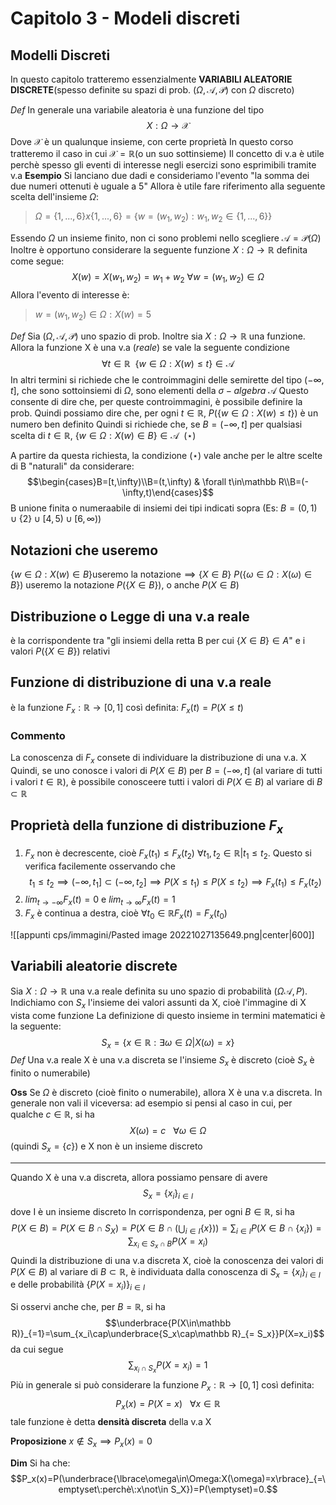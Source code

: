# Capitolo 3 - Modeli discreti
## Modelli Discreti
In questo capitolo tratteremo essenzialmente **VARIABILI ALEATORIE DISCRETE**(spesso definite su spazi di prob. $(\Omega,\mathcal A,\mathcal P)$ con $\Omega$ discreto)

_Def_
In generale una variabile aleatoria è una funzione del tipo $$X:\Omega\rightarrow\mathcal X$$
Dove $\mathcal X$ è un qualunque insieme, con certe proprietà
In questo corso tratteremo il caso in cui $\mathcal X=\mathbb R$(o un suo sottinsieme)
Il concetto di v.a è utile perchè spesso gli eventi di interesse negli esercizi sono esprimibili tramite v.a
**Esempio**
Si lanciano due dadi e consideriamo l'evento "la somma dei due numeri ottenuti è uguale a 5"
Allora è utile fare riferimento alla seguente scelta dell'insieme $\Omega$:
>$\Omega=\lbrace 1,...,6\rbrace x\lbrace 1,...,6\rbrace=\lbrace w=(w_1,w_2):w_1,w_2\in\lbrace 1,...,6\rbrace\rbrace$

Essendo $\Omega$ un insieme finito, non ci sono problemi nello scegliere $\mathcal A=\mathcal P(\Omega)$ 
Inoltre è opportuno considerare la seguente funzione $X:\Omega\rightarrow\mathbb R$
definita come segue:
$$X(w)=X(w_1,w_2)=w_1+w_2 \:\forall w=(w_1,w_2)\in\Omega$$
Allora l'evento di interesse è:
>$w=(w_1,w_2)\in\Omega:X(w)=5$

_Def_
Sia ($\Omega,\mathcal A,\mathcal P$) uno spazio di prob. Inoltre sia $X:\Omega\rightarrow\mathbb R$ una funzione.
Allora la funzione X è una v.a (_reale_) se vale la seguente condizione
$$\forall t\in\mathbb R\:\:\lbrace w\in\Omega:X(w)\leq t\rbrace\in \mathcal A$$
In altri termini si richiede che le controimmagini delle semirette del tipo $(-\infty,t]$, che sono sottoinsiemi di $\Omega$, sono elementi della $\sigma-algebra\:\mathcal A$ 
Questo consente di dire che, per queste controimmagini, è possibile definire la prob.
Quindi possiamo dire che, per ogni $t\in\mathbb R$, $P(\lbrace w\in\Omega:X(w)\leq t\rbrace)$ è un numero ben definito
Quindi si richiede che, se $B=(-\infty,t]$ per qualsiasi scelta di $t\in\mathbb R$,
$\lbrace w\in\Omega:X(w)\in B\rbrace\in\mathcal A\:\:(\star)$

A partire da questa richiesta, la condizione $(\star)$ vale anche per le altre scelte di B "naturali" da considerare:
$$\begin{cases}B=[t,\infty)\\B=(t,\infty) & \forall t\in\mathbb R\\B=(-\infty,t)\end{cases}$$
B unione finita o numeraabile di insiemi dei tipi indicati sopra
(Es: $B=(0,1)\cup \lbrace 2\rbrace\cup [4,5)\cup [6,\infty)$)

## Notazioni che useremo
$\lbrace w\in\Omega:X(w)\in B\rbrace\text{useremo la notazione}\implies \lbrace X\in B\rbrace$ 
$P(\lbrace\omega\in\Omega:X(\omega)\in B\rbrace)$ useremo la notazione $P(\lbrace X\in B\rbrace)$, o anche $P(X\in B)$

## Distribuzione o Legge di una v.a reale
è la corrispondente tra "gli insiemi della retta B per cui $\lbrace X\in B\rbrace\in A$" e i valori $P(\lbrace X\in B\rbrace)$ relativi

## Funzione di distribuzione di una v.a reale
è la funzione $F_x:\mathbb R\to [0,1]$ così definita: $F_x(t)=P(X\leq t)$

### Commento
La conoscenza di $F_x$ consete di individuare la distribuzione di una v.a. X
Quindi, se uno conosce i valori di $P(X\in B)$ per $B=(-\infty,t]$ (al variare di tutti i valori $t\in\mathbb R$), è possibile conosceere tutti i valori di $P(X\in B)$ al variare di $B\subset\mathbb R$

## Proprietà della funzione di distribuzione $F_x$
1. $F_x$ non è decrescente, cioè $F_x(t_1)\leq F_x(t_2)$ $\forall t_1,t_2\in\mathbb R|t_1\leq t_2$. Questo si verifica facilemente osservando che $$t_1\leq t_2\implies (-\infty,t_1]\subset(-\infty,t_2]\implies P(X\leq t_1)\leq P(X\leq t_2)\implies F_x(t_1)\leq F_x(t_2)$$
2. $lim_{t\to-\infty} F_x(t)=0$ e $lim_{t\to\infty} F_x(t)=1$
3. $F_x$ è continua a destra, cioè $\forall t_0\in\mathbb R F_x(t)=F_x(t_0)$

![[appunti cps/immagini/Pasted image 20221027135649.png|center|600]]

## Variabili aleatorie discrete

Sia $X:\Omega\to\mathbb R$ una v.a reale definita su uno spazio di probabilità ($\Omega\mathcal A,P$).
Indichiamo con $S_x$ l'insieme dei valori assunti da X, cioè l'immagine di X vista come funzione
La definizione di questo insieme in termini matematici è la seguente:
$$S_x=\lbrace x\in\mathbb R:\exists \omega\in\Omega |X(\omega)=x\rbrace$$
_Def_
Una v.a reale X è una v.a discreta se l'insieme $S_x$ è discreto (cioè $S_x$ è finito o numerabile)

**Oss**
Se $\Omega$ è discreto (cioè finito o numerabile), allora X è una v.a discreta.
In generale non vali il viceversa: ad esempio si pensi al caso in cui, per qualche $c\in\mathbb R$, si ha
$$X(\omega)=c\:\:\:\forall\omega\in\Omega$$
(quindi $S_x=\lbrace c\rbrace$) e X non è un insieme discreto

----
Quando X è una v.a discreta, allora possiamo pensare di avere
$$S_x=\lbrace x_i\rbrace_{i\in I}$$
dove I è un insieme discreto
In corrispondenza, per ogni $B\in\mathbb R$, si ha
$$P(X\in B)=P(X\in B\cap S_X)=P(X\in B\cap (\bigcup_{i\in I}\lbrace x \rbrace))=\sum_{i\in I}P(X\in B\cap\lbrace x_i\rbrace)=\sum_{x_i\in S_x\cap B}P(X=x_i)$$
Quindi la distribuzione di una v.a discreta X, cioè la conoscenza dei valori di $P(X\in B)$ al variare di $B\subset\mathbb R$, è individuata dalla conoscenza di $S_x=\lbrace x_i\rbrace_{i\in I}$ e delle probabilità $\lbrace P(X=x_i)\rbrace_{i\in I}$

Si osservi anche che, per $B=\mathbb R$, si ha
$$\underbrace{P(X\in\mathbb R)}_{=1}=\sum_{x_i\cap\underbrace{S_x\cap\mathbb R}_{= S_x}}P(X=x_i)$$
da cui segue $$\sum_{x_i\cap S_x}P(X=x_i)=1$$
Più in generale si può considerare la funzione $P_x:\mathbb R\to[0,1]$ così definita:
$$P_x(x)=P(X=x)\:\:\:\forall x\in\mathbb R$$
tale funzione è detta **densità discreta** della v.a X

**Proposizione**
$x\not\in S_x\implies P_x(x)=0$

**Dim**
Si ha che:
$$P_x(x)=P(\underbrace{\lbrace\omega\in\Omega:X(\omega)=x\rbrace}_{=\emptyset\:perchè\:x\not\in S_X})=P(\emptyset)=0.$$